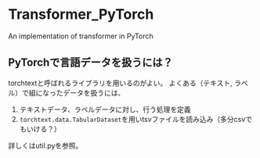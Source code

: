 # Transformer_PyTorch
An implementation of transformer in PyTorch

## PyTorchで言語データを扱うには？
torchtextと呼ばれるライブラリを用いるのがよい。
よくある（テキスト, ラベル）で組になったデータを扱うには、

1. テキストデータ、ラベルデータに対し、行う処理を定義
2. `torchtext.data.TabularDataset`を用いtsvファイルを読み込み（多分csvでもいける？）

詳しくはutil.pyを参照。

## 
